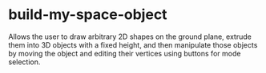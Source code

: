 # build-my-space-object
Allows the user to draw arbitrary 2D shapes on the ground plane, extrude them into 3D objects with a fixed height, and then manipulate those objects by moving the object and editing their vertices using buttons for mode selection.
